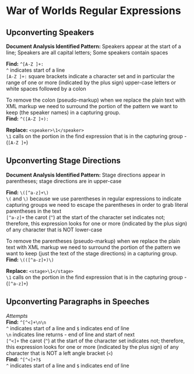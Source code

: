 # War of Worlds Regular Expressions  
  
## Upconverting Speakers

**Document Analysis Identified Pattern:** Speakers appear at the start of a line; Speakers are all capital letters; Some speakers contain spaces
  
**Find:** `^[A-Z ]+:`  
`^` indicates start of a line  
`[A-Z ]+:` square brackets indicate a character set and in particular the range of one or more (indicated by the plus sign) upper-case letters or white spaces followed by a colon  
  
To remove the colon (pseudo-markup) when we replace the plain text with XML markup we need to surround the portion of the pattern we want to keep (the speaker names) in a capturing group.  
**Find:** `^([A-Z ]+):`  
  
**Replace:** `<speaker>\1</speaker>`  
`\1` calls on the portion in the find expression that is in the capturing group - (`[A-Z ]+`)  
  
## Upconverting Stage Directions

**Document Analysis Identified Pattern:** Stage directions appear in parentheses; stage directions are in upper-case
  
**Find:** `\([^a-z]+\)`  
`\(` and `\)` because we use parentheses in regular expressions to indicate capturing groups we need to escape the parentheses in order to grab literal parentheses in the text  
`[^a-z]+` the carot (`^`) at the start of the character set indicates not; therefore, this expression looks for one or more (indicated by the plus sign) of any character that is NOT lower-case  
  
To remove the parentheses (pseudo-markup) when we replace the plain text with XML markup we need to surround the portion of the pattern we want to keep (just the text of the stage directions) in a capturing group.  
**Find:** `\(([^a-z]+)\)`  
  
**Replace:** `<stage>\1</stage>`  
`\1` calls on the portion in the find expression that is in the capturing group - (`[^a-z]+`)  
  
## Upconverting Paragraphs in Speeches

*Attempts*  
**Find:** `^[^<]+\n\n`  
`^` indicates start of a line and `$` indicates end of line  
`\n` indicates line returns - end of line and start of next  
`[^<]+` the carot (`^`) at the start of the character set indicates not; therefore, this expression looks for one or more (indicated by the plus sign) of any character that is NOT a left angle bracket (`<`)  
**Find:** `^[^<]+?$`  
`^` indicates start of a line and `$` indicates end of line
